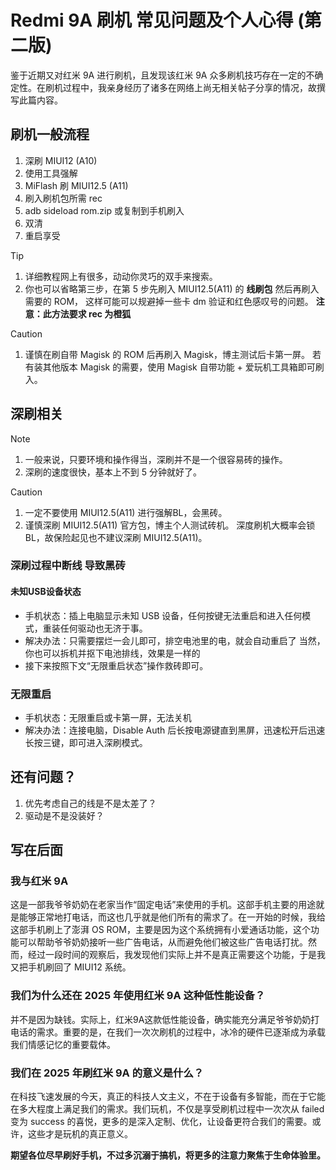 # Redmi 9A 刷机 常见问题及个人心得 (第二版)

鉴于近期又对红米 9A 进行刷机，且发现该红米 9A 众多刷机技巧存在一定的不确定性。在刷机过程中，我亲身经历了诸多在网络上尚无相关帖子分享的情况，故撰写此篇内容。  

## 刷机一般流程

1. 深刷 MIUI12 (A10)
2. 使用工具强解
2. MiFlash 刷 MIUI12.5 (A11)
3. 刷入刷机包所需 rec
3. adb sideload rom.zip 或复制到手机刷入
3. 双清
3. 重启享受

> [!TIP]
>
> 1. 详细教程网上有很多，动动你灵巧的双手来搜索。
> 2. 你也可以省略第三步，在第 5 步先刷入 MIUI12.5(A11) 的 **线刷包** 然后再刷入需要的 ROM，
>    这样可能可以规避掉一些卡 dm 验证和红色感叹号的问题。
>    **注意：此方法要求 rec 为橙狐**

> [!CAUTION]
>
> 1. 谨慎在刷自带 Magisk 的 ROM 后再刷入 Magisk，博主测试后卡第一屏。
>    若有装其他版本 Magisk 的需要，使用 Magisk 自带功能 + 爱玩机工具箱即可刷入。

## 深刷相关

> [!NOTE]
> 1. 一般来说，只要环境和操作得当，深刷并不是一个很容易砖的操作。
> 2. 深刷的速度很快，基本上不到 5 分钟就好了。

> [!CAUTION]
> 1. 一定不要使用 MIUI12.5(A11) 进行强解BL，会黑砖。
> 2. 谨慎深刷 MIUI12.5(A11) 官方包，博主个人测试砖机。
>    深度刷机大概率会锁 BL，故保险起见也不建议深刷 MIUI12.5(A11)。

### 深刷过程中断线 导致黑砖

#### 未知USB设备状态
- 手机状态：插上电脑显示未知 USB 设备，任何按键无法重启和进入任何模式，重装任何驱动也无济于事。
- 解决办法：只需要摆烂一会儿即可，排空电池里的电，就会自动重启了
  当然，你也可以拆机并抠下电池排线，效果是一样的
- 接下来按照下文“无限重启状态”操作救砖即可。

### 无限重启

- 手机状态：无限重启或卡第一屏，无法关机
- 解决办法：连接电脑，Disable Auth 后长按电源键直到黑屏，迅速松开后迅速长按三键，即可进入深刷模式。

## 还有问题？

1. 优先考虑自己的线是不是太差了？
2. 驱动是不是没装好？

## 写在后面

### 我与红米 9A

这是一部我爷爷奶奶在老家当作“固定电话”来使用的手机。这部手机主要的用途就是能够正常地打电话，而这也几乎就是他们所有的需求了。在一开始的时候，我给这部手机刷上了澎湃 OS ROM，主要是因为这个系统拥有小爱通话功能，这个功能可以帮助爷爷奶奶接听一些广告电话，从而避免他们被这些广告电话打扰。然而，经过一段时间的观察后，我发现他们实际上并不是真正需要这个功能，于是我又把手机刷回了 MIUI12 系统。

### 我们为什么还在 2025 年使用红米 9A 这种低性能设备？

并不是因为缺钱。实际上，红米9A这款低性能设备，确实能充分满足爷爷奶奶打电话的需求。重要的是，在我们一次次刷机的过程中，冰冷的硬件已逐渐成为承载我们情感记忆的重要载体。 

### 我们在 2025 年刷红米 9A 的意义是什么？

在科技飞速发展的今天，真正的科技人文主义，不在于设备有多智能，而在于它能在多大程度上满足我们的需求。我们玩机，不仅是享受刷机过程中一次次从 failed 变为 success 的喜悦，更多的是深入定制、优化，让设备更符合我们的需要。或许，这些才是玩机的真正意义。 

**期望各位尽早刷好手机，不过多沉溺于搞机，将更多的注意力聚焦于生命体验里。** 